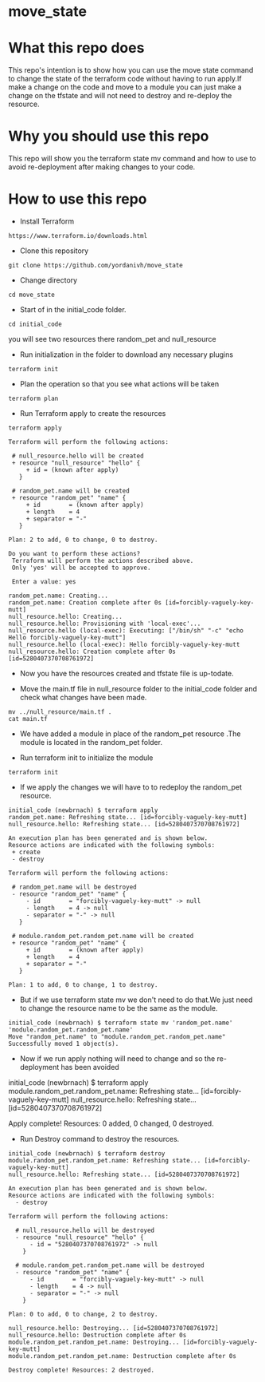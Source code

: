 # move_state

# What this repo does
This repo's intention is to show how you can use the move state command to change the state of the terraform code without having to run apply.If make a change on the code and move to a module you can just make a change on the tfstate and will not need to destroy and re-deploy the resource.

# Why you should use this repo

This repo will show you the terraform state mv command and how to use to avoid re-deployment after making changes to your code.

# How to use this repo

 * Install Terraform
 ```
 https://www.terraform.io/downloads.html
 ```
 
 * Clone this repository
 
 ```
 git clone https://github.com/yordanivh/move_state
 ```
 
 * Change directory
 
 ```
 cd move_state
 ```
 * Start of in the initial_code folder.
```
cd initial_code
```
you will see two resources there random_pet and null_resource

* Run initialization in the folder to download any necessary plugins
 
 ```
 terraform init
 ```
 
* Plan the operation so that you see what actions will be taken
 
 ```
 terraform plan
 ```
 
 * Run Terraform apply to create the resources
 
 ```
 terraform apply
 ```
 
 ```
 Terraform will perform the following actions:

  # null_resource.hello will be created
  + resource "null_resource" "hello" {
      + id = (known after apply)
    }

  # random_pet.name will be created
  + resource "random_pet" "name" {
      + id        = (known after apply)
      + length    = 4
      + separator = "-"
    }

Plan: 2 to add, 0 to change, 0 to destroy.

Do you want to perform these actions?
  Terraform will perform the actions described above.
  Only 'yes' will be accepted to approve.

  Enter a value: yes

random_pet.name: Creating...
random_pet.name: Creation complete after 0s [id=forcibly-vaguely-key-mutt]
null_resource.hello: Creating...
null_resource.hello: Provisioning with 'local-exec'...
null_resource.hello (local-exec): Executing: ["/bin/sh" "-c" "echo Hello forcibly-vaguely-key-mutt"]
null_resource.hello (local-exec): Hello forcibly-vaguely-key-mutt
null_resource.hello: Creation complete after 0s [id=5280407370708761972]
```
 * Now you have the resources created and tfstate file is up-todate.
 
 * Move the main.tf file in null_resource folder to the initial_code folder and check what changes have been made.
 
 ```
 mv ../null_resource/main.tf .
 cat main.tf
 ```
 
 * We have added a module in place of the random_pet resource .The module is located in the random_pet folder.
 
 * Run terraform init to initialize the module
 
 ```
 terraform init
 ```

 * If we apply the changes we will have to to redeploy the random_pet resource.
 
 ```
 initial_code (newbrnach) $ terraform apply
random_pet.name: Refreshing state... [id=forcibly-vaguely-key-mutt]
null_resource.hello: Refreshing state... [id=5280407370708761972]

An execution plan has been generated and is shown below.
Resource actions are indicated with the following symbols:
  + create
  - destroy

Terraform will perform the following actions:

  # random_pet.name will be destroyed
  - resource "random_pet" "name" {
      - id        = "forcibly-vaguely-key-mutt" -> null
      - length    = 4 -> null
      - separator = "-" -> null
    }

  # module.random_pet.random_pet.name will be created
  + resource "random_pet" "name" {
      + id        = (known after apply)
      + length    = 4
      + separator = "-"
    }

Plan: 1 to add, 0 to change, 1 to destroy.
```

* But if we use terraform state mv we don't need to do that.We just need to change the resource name to be the same as the module.
```
initial_code (newbrnach) $ terraform state mv 'random_pet.name' 'module.random_pet.random_pet.name'
Move "random_pet.name" to "module.random_pet.random_pet.name"
Successfully moved 1 object(s).
```
* Now if we run apply nothing will need to change and so the re-deployment has been avoided

initial_code (newbrnach) $ terraform apply
module.random_pet.random_pet.name: Refreshing state... [id=forcibly-vaguely-key-mutt]
null_resource.hello: Refreshing state... [id=5280407370708761972]

Apply complete! Resources: 0 added, 0 changed, 0 destroyed.

* Run Destroy command to destroy the resources. 
```
initial_code (newbrnach) $ terraform destroy
module.random_pet.random_pet.name: Refreshing state... [id=forcibly-vaguely-key-mutt]
null_resource.hello: Refreshing state... [id=5280407370708761972]

An execution plan has been generated and is shown below.
Resource actions are indicated with the following symbols:
  - destroy

Terraform will perform the following actions:

  # null_resource.hello will be destroyed
  - resource "null_resource" "hello" {
      - id = "5280407370708761972" -> null
    }

  # module.random_pet.random_pet.name will be destroyed
  - resource "random_pet" "name" {
      - id        = "forcibly-vaguely-key-mutt" -> null
      - length    = 4 -> null
      - separator = "-" -> null
    }

Plan: 0 to add, 0 to change, 2 to destroy.

null_resource.hello: Destroying... [id=5280407370708761972]
null_resource.hello: Destruction complete after 0s
module.random_pet.random_pet.name: Destroying... [id=forcibly-vaguely-key-mutt]
module.random_pet.random_pet.name: Destruction complete after 0s

Destroy complete! Resources: 2 destroyed.
```




 
 
 
  

